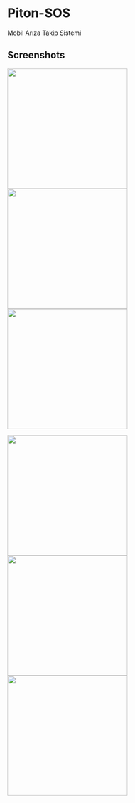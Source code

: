 # Piton-SOS
Mobil Arıza Takip Sistemi

## Screenshots
<p>
  <img src="https://user-images.githubusercontent.com/22731894/79470896-9cfbd700-800a-11ea-8cc1-3412ce123cf6.png" width="270">
  <img src="https://user-images.githubusercontent.com/22731894/79456409-230e2280-7ff7-11ea-80a1-bac2124b1203.png" width="270">
  <img src="https://user-images.githubusercontent.com/22731894/79470904-9ff6c780-800a-11ea-82f9-7d759e9b9404.png" width="270">
</p>
<p>
  <img src="https://user-images.githubusercontent.com/22731894/79470910-a2592180-800a-11ea-8d9b-974b7a149bf1.png" width="270">
  <img src="https://user-images.githubusercontent.com/22731894/79470918-a38a4e80-800a-11ea-9839-56f70571bea1.png" width="270">
  <img src="https://user-images.githubusercontent.com/22731894/79470931-a6853f00-800a-11ea-9c73-59a031c54740.png" width="270">
</p>
